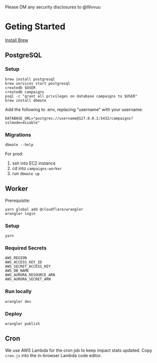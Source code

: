 Please DM any security disclosures to @llllvvuu

# Geting Started
[Install Brew](https://brew.sh/)

## PostgreSQL
### Setup
```
brew install postgresql
brew services start postgresql
createdb $USER
createdb campaigns
psql -c "grant all privileges on database campaigns to $USER"
brew install dbmate
```
Add the following to .env, replacing "username" with your username:
```
DATABASE_URL="postgres://username@127.0.0.1:5432/campaigns?sslmode=disable"
```
### Migrations
```
dbmate --help
```
For prod:
1. ssh into EC2 instance
2. cd into `campaigns-worker`
3. run `dbmate up`

## Worker
Prerequisite:
```
yarn global add @cloudflare/wrangler
wrangler login
```
### Setup
`yarn`
### Required Secrets
```
AWS_REGION
AWS_ACCESS_KEY_ID
AWS_SECRET_ACCESS_KEY
AWS_DB_NAME
AWS_AURORA_RESOURCE_ARN
AWS_AURORA_SECRET_ARN
```
### Run locally
`wrangler dev`
### Deploy
`wrangler publish`

## Cron
We use AWS Lambda for the cron job to keep impact stats updated. Copy `cron.js` into the in-browser Lambda code editor.
